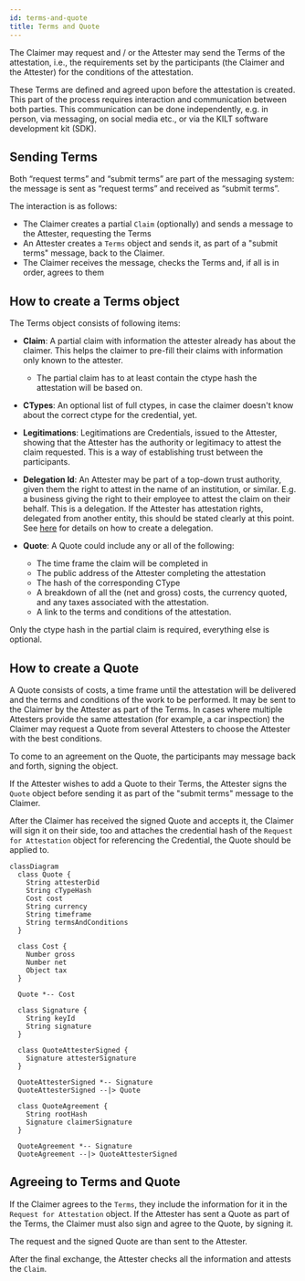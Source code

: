 ```yaml
---
id: terms-and-quote
title: Terms and Quote
---
```


The Claimer may request and / or the Attester may send the Terms of the attestation, i.e., the requirements set by the participants (the Claimer and the Attester) for the conditions of the attestation.

These Terms are defined and agreed upon before the attestation is created. This part of the process requires interaction and communication between both parties. This communication can be done independently, e.g. in person, via messaging, on social media etc., or via the KILT software development kit (SDK).

## Sending Terms

Both “request terms” and “submit terms” are part of the messaging system: the message is sent as “request terms” and received as “submit terms”.

The interaction is as follows:

- The Claimer creates a partial `Claim` (optionally) and sends a message to the Attester, requesting the Terms
- An Attester creates a `Terms` object and sends it, as part of a "submit terms" message, back to the Claimer.
- The Claimer receives the message, checks the Terms and, if all is in order, agrees to them

## How to create a Terms object

The Terms object consists of following items:

- **Claim**: A partial claim with information the attester already has about the claimer. This helps the claimer to pre-fill their claims with information only known to the attester.
  - The partial claim has to at least contain the ctype hash the attestation will be based on.

- **CTypes**: An optional list of full ctypes, in case the claimer doesn't know about the correct ctype for the credential, yet.

- **Legitimations**: Legitimations are Credentials, issued to the Attester, showing that the Attester has the authority or legitimacy to attest the claim requested. This is a way of establishing trust between the participants.

- **Delegation Id**: An Attester may be part of a top-down trust authority, given them the right to attest in the name of an institution, or similar. E.g. a business giving the right to their employee to attest the claim on their behalf. This is a delegation. If the Attester has attestation rights, delegated from another entity, this should be stated clearly at this point. See [here](/docs/concepts/distributed_trust) for details on how to create a delegation.

- **Quote**: A Quote could include any or all of the following:

  - The time frame the claim will be completed in
  - The public address of the Attester completing the attestation
  - The hash of the corresponding CType
  - A breakdown of all the (net and gross) costs, the currency quoted, and any taxes associated with the attestation.
  - A link to the terms and conditions of the attestation.

Only the ctype hash in the partial claim is required, everything else is optional.

## How to create a Quote

A Quote consists of costs, a time frame until the attestation will be delivered and the terms and conditions of the work to be performed. It may be sent to the Claimer by the Attester as part of the Terms. In cases where multiple Attesters provide the same attestation (for example, a car inspection) the Claimer may request a Quote from several Attesters to choose the Attester with the best conditions.

To come to an agreement on the Quote, the participants may message back and forth, signing the object.

If the Attester wishes to add a Quote to their Terms, the Attester signs the `Quote` object before sending it as part of the "submit terms" message to the Claimer.

After the Claimer has received the signed Quote and accepts it, the Claimer will sign it on their side, too and attaches the credential hash of the `Request for Attestation` object for referencing the Credential, the Quote should be applied to.

```mermaid
classDiagram
  class Quote {
    String attesterDid
    String cTypeHash
    Cost cost
    String currency
    String timeframe
    String termsAndConditions
  }

  class Cost {
    Number gross
    Number net
    Object tax
  }

  Quote *-- Cost

  class Signature {
    String keyId
    String signature
  }

  class QuoteAttesterSigned {
    Signature attesterSignature
  }

  QuoteAttesterSigned *-- Signature
  QuoteAttesterSigned --|> Quote

  class QuoteAgreement {
    String rootHash
    Signature claimerSignature
  }

  QuoteAgreement *-- Signature
  QuoteAgreement --|> QuoteAttesterSigned
```

## Agreeing to Terms and Quote

If the Claimer agrees to the `Terms`, they include the information for it in the `Request for Attestation` object.
If the Attester has sent a Quote as part of the Terms, the Claimer must also sign and agree to the Quote, by signing it.

The request and the signed Quote are than sent to the Attester.

After the final exchange, the Attester checks all the information and attests the `Claim`.
